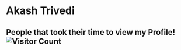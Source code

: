 # Akash Trivedi

<!-- # ![Anurag's GitHub stats](https://github-readme-stats.vercel.app/api?username=akash-trivedi&show_icons=true) -->
<!-- [![Top Langs](https://github-readme-stats.vercel.app/api/top-langs/?username=akash-trivedi)](https://github.com/anuraghazra/github-readme-stats) -->
<!-- [![Top Langs](https://github-readme-stats.vercel.app/api/top-langs/?username=akash-trivedi&layout=compact)](https://github.com/anuraghazra/github-readme-stats) -->
<!-- [![willianrod's wakatime stats](https://github-readme-stats.vercel.app/api/wakatime?username=akash-trivedi)](https://github.com/anuraghazra/github-readme-stats) -->
## People that took their time to view my Profile! ![Visitor Count](https://profile-counter.glitch.me/{Akash-Trivedi}/count.svg)
